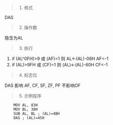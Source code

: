 > 1. 格式

DAS

> 2. 操作数

隐含为AL

> 3. 执行

1. if (AL^0FH)>9 或 (AF)=1 则 AL<-(AL)-06H AF<-1
2. if (AL)>9FH 或 (CF)=1 则 (AL)<-(AL)-60H CF<-1

> 4. 标志位

DAS 影响 AF, CF, SF, ZF, PF 不影响OF

> 5. 示例程序

		MOV AL, 83H
		MOV BL, 38H
		SUB AL, BL ; (AL)=4BH
		DAS ; (AL)=45H
